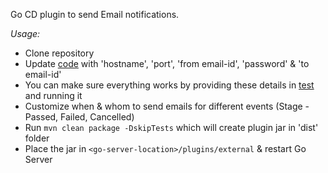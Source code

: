 Go CD plugin to send Email notifications.

*Usage:*

* Clone repository
* Update [code](https://github.com/srinivasupadhya/email-notifier/blob/master/src/com/tw/go/plugin/EmailNotificationPluginImpl.java#L67) with 'hostname', 'port', 'from email-id', 'password' & 'to email-id'
* You can make sure everything works by providing these details in [test](https://github.com/srinivasupadhya/email-notifier/blob/master/test/com/tw/go/plugin/SMTPMailSenderTest.java) and running it
* Customize when & whom to send emails for different events (Stage - Passed, Failed, Cancelled)
* Run `mvn clean package -DskipTests` which will create plugin jar in 'dist' folder
* Place the jar in `<go-server-location>/plugins/external` & restart Go Server
